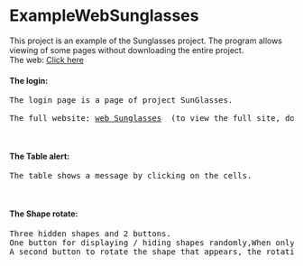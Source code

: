 # ExampleWebSunglasses
<p>
  This project is an example of the Sunglasses project. 
  The program allows viewing of some pages without downloading the entire project.
  <br>
  The web: <a href="https://harelazimtas.github.io/Example_Web_projects/">Click here</a>
</p>
<h4>The login:</h4>
<pre>
The login page is a page of project SunGlasses.<br>
The full website: <a href="https://github.com/Harelazimtas/Web-Sunglasses-Shop">web Sunglasses</a>  (to view the full site, download the entire project)
</pre>
<br>
<h4>The Table alert:</h4>
<pre>
The table shows a message by clicking on the cells.
</pre>
<br>
<h4>The Shape rotate:</h4>
<pre>
Three hidden shapes and 2 buttons.
One button for displaying / hiding shapes randomly,When only one shape appears at most.
A second button to rotate the shape that appears, the rotation will do at a random angle.
</pre>
